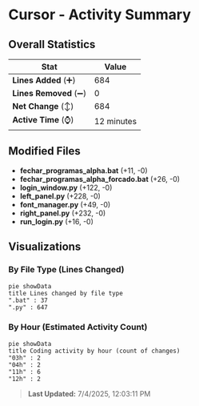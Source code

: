 # Cursor - Activity Summary 

## Overall Statistics

| Stat                   | Value                                                             |
| ---------------------- | ----------------------------------------------------------------- |
| **Lines Added** (➕)   | 684                                          |
| **Lines Removed** (➖) | 0                                        |
| **Net Change** (↕)    | 684                |
| **Active Time** (⌚)   | 12 minutes |


## Modified Files
- **fechar_programas_alpha.bat** (+11, -0)
- **fechar_programas_alpha_forcado.bat** (+26, -0)
- **login_window.py** (+122, -0)
- **left_panel.py** (+228, -0)
- **font_manager.py** (+49, -0)
- **right_panel.py** (+232, -0)
- **run_login.py** (+16, -0)

## Visualizations

### By File Type (Lines Changed)

```mermaid
pie showData
title Lines changed by file type
".bat" : 37
".py" : 647
```

### By Hour (Estimated Activity Count)

```mermaid
pie showData
title Coding activity by hour (count of changes)
"03h" : 2
"04h" : 2
"11h" : 6
"12h" : 2
```


> **Last Updated:** 7/4/2025, 12:03:11 PM